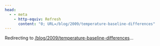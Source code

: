 ```yaml
---
head:
  - - meta
    - http-equiv: Refresh
      content: "0; URL=/blog/2009/temperature-baseline-differences"
---
```


Redirecting to <a href="/blog/2009/temperature-baseline-differences">/blog/2009/temperature-baseline-differences</a>…